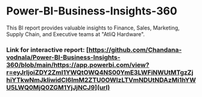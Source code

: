 # Power-BI-Business-Insights-360
This BI report provides valuable insights to Finance, Sales, Marketing, Supply Chain, and Executive teams at "AtliQ Hardware".
### Link for interactive report: [https://github.com/Chandana-vodnala/Power-BI-Business-Insights-360/blob/main/https://app.powerbi.com/view?r=eyJrIjoiZDY2ZmI1YWQtOWQ4NS00YmE3LWFiNWUtMTgzZjhiYTkwNmJkIiwidCI6ImM2ZTU0OWIzLTVmNDUtNDAzMi1hYWU5LWQ0MjQ0ZGM1YjJjNCJ9](url)
